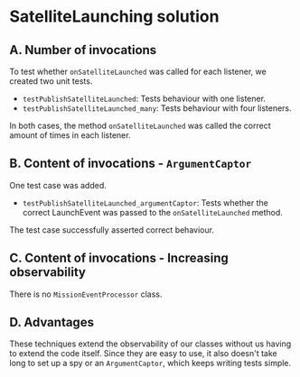 # SatelliteLaunching solution

## A. Number of invocations

To test whether `onSatelliteLaunched` was called for each listener, we created two unit tests.

- `testPublishSatelliteLaunched`: Tests behaviour with one listener.
- `testPublishSatelliteLaunched_many`: Tests behaviour with four listeners.

In both cases, the method `onSatelliteLaunched` was called the correct amount of times in each listener.

## B. Content of invocations - `ArgumentCaptor`

One test case was added.

- `testPublishSatelliteLaunched_argumentCaptor`: Tests whether the correct LaunchEvent was passed to the 
  `onSatelliteLaunched` method.

The test case successfully asserted correct behaviour.

## C. Content of invocations - Increasing observability

There is no `MissionEventProcessor` class.

## D. Advantages

These techniques extend the observability of our classes without us having to extend the code itself. Since they are 
easy to use, it also doesn't take long to set up a spy or an `ArgumentCaptor`, which keeps writing tests simple.